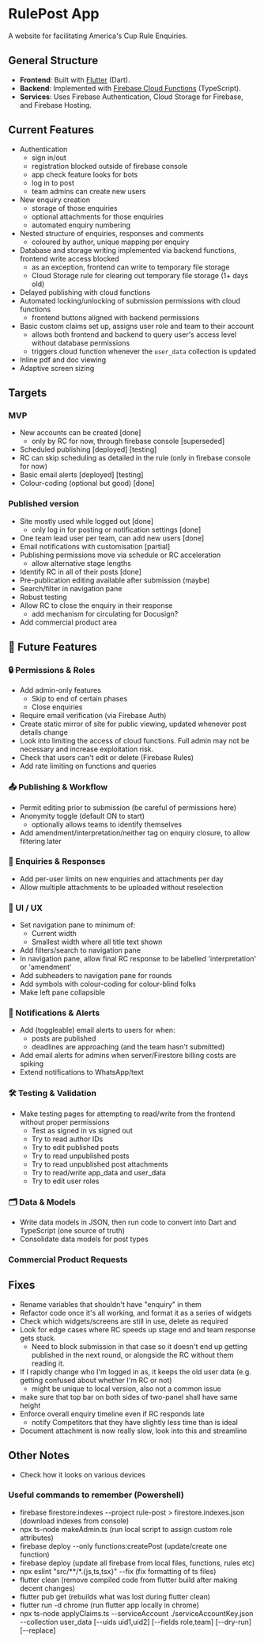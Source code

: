 # RulePost App
A website for facilitating America's Cup Rule Enquiries.

## General Structure
- **Frontend**: Built with [Flutter](https://flutter.dev/) (Dart).
- **Backend**: Implemented with [Firebase Cloud Functions](https://firebase.google.com/docs/functions) (TypeScript).
- **Services**: Uses Firebase Authentication, Cloud Storage for Firebase, and Firebase Hosting.

## Current Features
- Authentication
  - sign in/out
  - registration blocked outside of firebase console
  - app check feature looks for bots
  - log in to post
  - team admins can create new users
- New enquiry creation
  - storage of those enquiries
  - optional attachments for those enquiries
  - automated enquiry numbering
- Nested structure of enquiries, responses and comments
  - coloured by author, unique mapping per enquiry
- Database and storage writing implemented via backend functions, frontend write access blocked
  - as an exception, frontend can write to temporary file storage
  - Cloud Storage rule for clearing out temporary file storage (1+ days old)
- Delayed publishing with cloud functions
- Automated locking/unlocking of submission permissions with cloud functions
  - frontend buttons aligned with backend permissions
- Basic custom claims set up, assigns user role and team to their account
  - allows both frontend and backend to query user's access level without database permissions
  - triggers cloud function whenever the `user_data` collection is updated
- Inline pdf and doc viewing
- Adaptive screen sizing

## Targets

### MVP
- New accounts can be created [done]
  - only by RC for now, through firebase console [superseded]
- Scheduled publishing [deployed] [testing]
- RC can skip scheduling as detailed in the rule (only in firebase console for now)
- Basic email alerts [deployed] [testing]
- Colour-coding (optional but good) [done]

### Published version
- Site mostly used while logged out [done]
  - only log in for posting or notification settings [done]
- One team lead user per team, can add new users [done]
- Email notifications with customisation [partial]
- Publishing permissions move via schedule or RC acceleration
  - allow alternative stage lengths
- Identify RC in all of their posts [done]
- Pre-publication editing available after submission (maybe)
- Search/filter in navigation pane
- Robust testing
- Allow RC to close the enquiry in their response
  - add mechanism for circulating for Docusign?
- Add commercial product area

## 📌 Future Features

### 🔒 Permissions & Roles
- Add admin-only features  
  - Skip to end of certain phases  
  - Close enquiries  
- Require email verification (via Firebase Auth)
- Create static mirror of site for public viewing, updated whenever post details change
- Look into limiting the access of cloud functions. Full admin may not be necessary and increase exploitation risk.
- Check that users can't edit or delete (Firebase Rules)
- Add rate limiting on functions and queries

### 📤 Publishing & Workflow
- Permit editing prior to submission (be careful of permissions here)
- Anonymity toggle (default ON to start)  
  - optionally allows teams to identify themselves
- Add amendment/interpretation/neither tag on enquiry closure, to allow filtering later  

### 📑 Enquiries & Responses
- Add per-user limits on new enquiries and attachments per day  
- Allow multiple attachments to be uploaded without reselection

### 🎨 UI / UX
- Set navigation pane to minimum of:
  - Current width
  - Smallest width where all title text shown
- Add filters/search to navigation pane
- In navigation pane, allow final RC response to be labelled 'interpretation' or 'amendment'
- Add subheaders to navigation pane for rounds
- Add symbols with colour-coding for colour-blind folks
- Make left pane collapsible

### 📧 Notifications & Alerts
- Add (toggleable) email alerts to users for when:
  - posts are published
  - deadlines are approaching (and the team hasn't submitted)
- Add email alerts for admins when server/Firestore billing costs are spiking
- Extend notifications to WhatsApp/text

### 🛠 Testing & Validation
- Make testing pages for attempting to read/write from the frontend without proper permissions  
  - Test as signed in vs signed out  
  - Try to read author IDs  
  - Try to edit published posts  
  - Try to read unpublished posts  
  - Try to read unpublished post attachments
  - Try to read/write app_data and user_data
  - Try to edit user roles

### 🗂 Data & Models
- Write data models in JSON, then run code to convert into Dart and TypeScript (one source of truth)
- Consolidate data models for post types

### Commercial Product Requests

## Fixes
- Rename variables that shouldn't have "enquiry" in them
- Refactor code once it's all working, and format it as a series of widgets
- Check which widgets/screens are still in use, delete as required
- Look for edge cases where RC speeds up stage end and team response gets stuck. 
  - Need to block submission in that case so it doesn't end up getting published in the next round, or alongside the RC without them reading it.
- If I rapidly change who I'm logged in as, it keeps the old user data (e.g. getting confused about whether I'm RC or not)
  - might be unique to local version, also not a common issue
- make sure that top bar on both sides of two-panel shall have same height
- Enforce overall enquiry timeline even if RC responds late
  - notify Competitors that they have slightly less time than is ideal
- Document attachment is now really slow, look into this and streamline

## Other Notes
- Check how it looks on various devices

### Useful commands to remember (Powershell)
- firebase firestore:indexes --project rule-post > firestore.indexes.json (download indexes from console)
- npx ts-node makeAdmin.ts (run local script to assign custom role attributes)
- firebase deploy --only functions:createPost (update/create one function)
- firebase deploy (update all firebase from local files, functions, rules etc)
- npx eslint "src/**/*.{js,ts,tsx}" --fix (fix formatting of ts files)
- flutter clean (remove compiled code from flutter build after making decent changes)
- flutter pub get (rebuilds what was lost during flutter clean)
- flutter run -d chrome (run flutter app locally in chrome)
- npx ts-node applyClaims.ts --serviceAccount ./serviceAccountKey.json --collection user_data [--uids uid1,uid2] [--fields role,team] [--dry-run] [--replace]